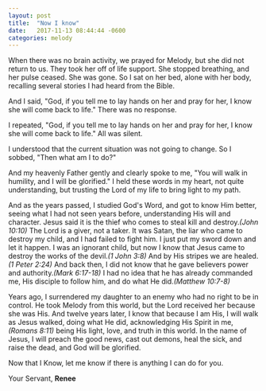 ```yaml
---
layout: post
title:  "Now I know"
date:   2017-11-13 08:44:44 -0600
categories: melody
---
```


When there was no brain activity, we prayed for Melody, but she did not return to us. They took her off of life support. She stopped breathing, and her pulse ceased. She was gone. So I sat on her bed, alone with her body, recalling several stories I had heard from the Bible.

 And I said, "God, if you tell me to lay hands on her and pray for her, I know she will come back to life." There was no response.

 I repeated, "God, if you tell me to lay hands on her and pray for her, I know she will come back to life." All was silent. 

I understood that the current situation was not going to change. So I sobbed, "Then what am I to do?"

And my heavenly Father gently and clearly spoke to me, "You will walk in humility, and I will be glorified." I held these words in my heart, not quite understanding, but trusting the Lord of my life to bring light to my path.

And as the years passed, I studied God's Word, and got to know Him better, seeing what I had not seen years before, understanding His will and character. Jesus said it is the thief who comes to steal kill and destroy.*(John 10:10)* The Lord is a giver, not a taker. It was Satan, the liar who came to destroy my child, and I had failed to fight him. I just put my sword down and let it happen. I was an ignorant child, but now I know that Jesus came to destroy the works of the devil.*(1 John 3:8)* And by His stripes we are healed.*(1 Peter 2:24)* And back then, I did not know that he gave believers power and authority.*(Mark 6:17-18)* I had no idea that he has already commanded me, His disciple to follow him, and do what He did.*(Matthew 10:7-8)* 

Years ago, I surrendered my daughter to an enemy who had no right to be in control. He took Melody from this world, but the Lord received her because she was His. And twelve years later, I know that because I am His, I will walk as Jesus walked, doing what He did, acknowledging His Spirit in me,*(Romans 8:11)*
being His light, love, and truth in this world. In the name of Jesus, I will preach the good news, cast out demons, heal the sick, and raise the dead, and God will be glorified. 

Now that I Know, let me know if there is anything I can do for you.

Your Servant,
**Renee**
